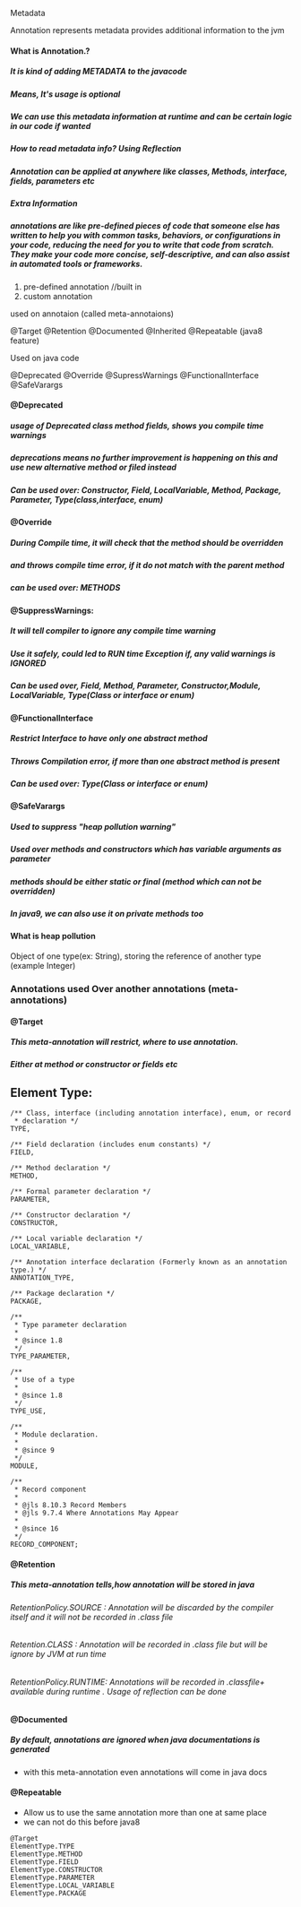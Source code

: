 Metadata

Annotation represents metadata
provides additional information to the jvm

#### What is Annotation.?
##### It is kind of adding METADATA to the javacode
##### Means, It's usage is optional
##### We can use this metadata information at runtime and can be certain logic in our code if wanted
##### How to read metadata info? Using Reflection 
##### Annotation can be applied at anywhere like classes, Methods, interface, fields, parameters etc
#####  Extra Information


##### annotations are like pre-defined pieces of code that someone else has written to help you with common tasks, behaviors, or configurations in your code, reducing the need for you to write that code from scratch. They make your code more concise, self-descriptive, and can also assist in automated tools or frameworks.



1. pre-defined annotation //built in
2. custom annotation

used on annotaion
(called meta-annotaions)

@Target
@Retention
@Documented
@Inherited
@Repeatable (java8 feature)

Used on java code

@Deprecated 
@Override 
@SupressWarnings
@FunctionalInterface
@SafeVarargs



#### @Deprecated

##### usage of Deprecated class method fields, shows you compile time warnings
##### deprecations means no further improvement is happening on this and use new alternative method or filed instead
##### Can be used over: Constructor, Field, LocalVariable, Method, Package, Parameter, Type(class,interface, enum)

#### @Override
##### During Compile time, it will check that the method should be overridden
##### and throws compile time error, if it do not match with the parent method
##### can be used over: METHODS

#### @SuppressWarnings:

##### It will tell compiler to ignore any compile time warning
##### Use it safely, could led to RUN time Exception if, any valid warnings is IGNORED
##### Can be used over, Field, Method, Parameter, Constructor,Module, LocalVariable, Type(Class or interface or enum)



#### @FunctionalInterface

##### Restrict Interface to have only one abstract method
##### Throws Compilation error, if more than one abstract method is present
##### Can be used over: Type(Class or interface or enum)



#### @SafeVarargs

##### Used to suppress "heap pollution warning"
##### Used over methods and constructors which has variable arguments as parameter
##### methods should be either static or final (method which can not be overridden)
##### In java9, we can also use it on private methods too


#### What is heap pollution

Object of one type(ex: String), storing the reference of another type (example Integer)


### Annotations used Over another annotations (meta-annotations)

#### @Target

##### This meta-annotation will restrict, where to use annotation.
##### Either at method or constructor or fields etc

## Element Type:

    /** Class, interface (including annotation interface), enum, or record
     * declaration */
    TYPE,

    /** Field declaration (includes enum constants) */
    FIELD,

    /** Method declaration */
    METHOD,

    /** Formal parameter declaration */
    PARAMETER,

    /** Constructor declaration */
    CONSTRUCTOR,

    /** Local variable declaration */
    LOCAL_VARIABLE,

    /** Annotation interface declaration (Formerly known as an annotation type.) */
    ANNOTATION_TYPE,

    /** Package declaration */
    PACKAGE,

    /**
     * Type parameter declaration
     *
     * @since 1.8
     */
    TYPE_PARAMETER,

    /**
     * Use of a type
     *
     * @since 1.8
     */
    TYPE_USE,

    /**
     * Module declaration.
     *
     * @since 9
     */
    MODULE,

    /**
     * Record component
     *
     * @jls 8.10.3 Record Members
     * @jls 9.7.4 Where Annotations May Appear
     *
     * @since 16
     */
    RECORD_COMPONENT;


#### @Retention

##### This meta-annotation tells,how annotation will be stored in java

###### RetentionPolicy.SOURCE : Annotation will be discarded by the compiler itself and it will not be recorded in .class file

###### Retention.CLASS : Annotation will be recorded in .class file but will be ignore by JVM at run time

###### RetentionPolicy.RUNTIME: Annotations will be recorded in .classfile+ available during runtime . Usage of reflection can be done

#### @Documented

##### By default, annotations are ignored when java documentations is generated
- with this meta-annotation even annotations will come in java docs

#### @Repeatable
- Allow us to use the same annotation more than one at same place
- we can not do this before java8 



```
@Target
ElementType.TYPE
ElementType.METHOD
ElementType.FIELD
ElementType.CONSTRUCTOR
ElementType.PARAMETER
ElementType.LOCAL_VARIABLE
ElementType.PACKAGE

```












































